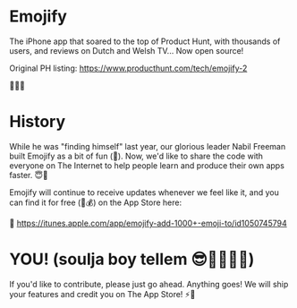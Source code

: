 # Emojify
The iPhone app that soared to the top of Product Hunt, with thousands of users, and reviews on Dutch and Welsh TV... Now open source!

Original PH listing: https://www.producthunt.com/tech/emojify-2

🎺🎺🎺

# History
While he was "finding himself" last year, our glorious leader Nabil Freeman built Emojify as a bit of fun (🎉). Now, we'd like to share the code with everyone on The Internet to help people learn and produce their own apps faster. 😇🤔

Emojify will continue to receive updates whenever we feel like it, and you can find it for free (🚫💰) on the App Store here:

🔑 https://itunes.apple.com/app/emojify-add-1000+-emoji-to/id1050745794

# YOU! (soulja boy tellem 😎💩🎵🎶🙉)

If you'd like to contribute, please just go ahead. Anything goes! We will ship your features and credit you on The App Store! ⚡️💪
